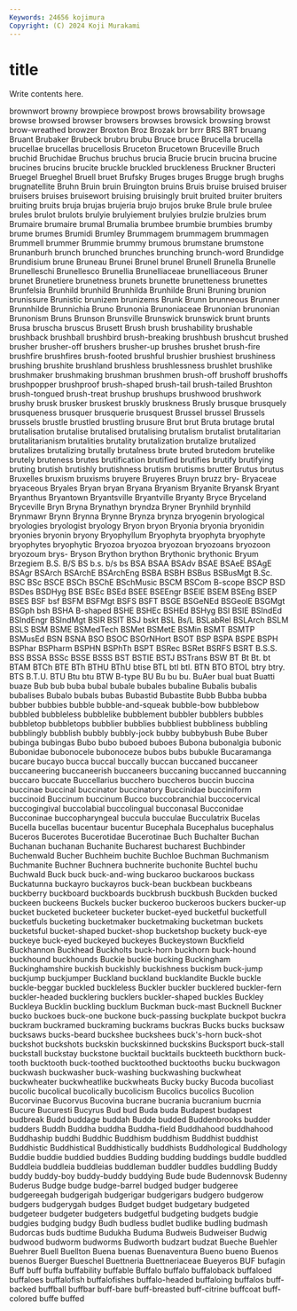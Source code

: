 ```yaml
---
Keywords: 24656 kojimura
Copyright: (C) 2024 Koji Murakami
---
```


# title

Write contents here.



brownwort browny browpiece browpost brows
browsability browsage browse browsed browser browsers browses browsick browsing browst
brow-wreathed browzer Broxton Broz Brozak brr brrr BRS BRT bruang
Bruant Brubaker Brubeck brubru brubu Bruce bruce Brucella brucella brucellae
brucellas brucellosis Bruceton Brucetown Bruceville Bruch bruchid Bruchidae Bruchus bruchus
brucia Brucie brucin brucina brucine brucines brucins brucite bruckle bruckled
bruckleness Bruckner Bructeri Bruegel Brueghel Bruell bruet Brufsky Bruges bruges
Brugge brugh brughs brugnatellite Bruhn Bruin bruin Bruington bruins Bruis
bruise bruised bruiser bruisers bruises bruisewort bruising bruisingly bruit bruited
bruiter bruiters bruiting bruits bruja brujas brujeria brujo brujos bruke
Brule brule brulee brules brulot brulots brulyie brulyiement brulyies brulzie
brulzies brum Brumaire brumaire brumal Brumalia brumbee brumbie brumbies brumby
brume brumes Brumidi Brumley Brummagem brummagem brummagen Brummell brummer Brummie
brummy brumous brumstane brumstone Brunanburh brunch brunched brunches brunching brunch-word
Brundidge Brundisium brune Bruneau Brunei Brunel brunel Brunell Brunella Brunelle
Brunelleschi Brunellesco Brunellia Brunelliaceae brunelliaceous Bruner brunet Brunetiere brunetness brunets
brunette brunetteness brunettes Brunfelsia Brunhild brunhild Brunhilda Brunhilde Bruni Bruning
brunion brunissure Brunistic brunizem brunizems Brunk Brunn brunneous Brunner Brunnhilde
Brunnichia Bruno Brunonia Brunoniaceae Brunonian brunonian Brunonism Bruns Brunson Brunsville
Brunswick brunswick brunt brunts Brusa bruscha bruscus Brusett Brush brush
brushability brushable brushback brushball brushbird brush-breaking brushbush brushcut brushed brusher
brusher-off brushers brusher-up brushes brushet brush-fire brushfire brushfires brush-footed brushful
brushier brushiest brushiness brushing brushite brushland brushless brushlessness brushlet brushlike
brushmaker brushmaking brushman brushmen brush-off brushoff brushoffs brushpopper brushproof brush-shaped
brush-tail brush-tailed Brushton brush-tongued brush-treat brushup brushups brushwood brushwork brushy
brusk brusker bruskest bruskly bruskness Brusly brusque brusquely brusqueness brusquer
brusquerie brusquest Brussel brussel Brussels brussels brustle brustled brustling brusure
Brut brut Bruta brutage brutal brutalisation brutalise brutalised brutalising brutalism
brutalist brutalitarian brutalitarianism brutalities brutality brutalization brutalize brutalized brutalizes brutalizing
brutally brutalness brute bruted brutedom brutelike brutely bruteness brutes brutification
brutified brutifies brutify brutifying bruting brutish brutishly brutishness brutism brutisms
brutter Brutus brutus Bruxelles bruxism bruxisms bruyere Bruyeres Bruyn bruzz
bry- Bryaceae bryaceous Bryales Bryan bryan Bryana Bryanism Bryanite Bryansk
Bryant Bryanthus Bryantown Bryantsville Bryantville Bryanty Bryce Bryceland Bryceville Bryn
Bryna Brynathyn bryndza Bryner Brynhild brynhild Brynmawr Brynn Brynna Brynne
Brynza brynza bryogenin bryological bryologies bryologist bryology Bryon bryon Bryonia
bryonia bryonidin bryonies bryonin bryony Bryophyllum Bryophyta bryophyta bryophyte bryophytes
bryophytic Bryozoa bryozoa bryozoan bryozoans bryozoon bryozoum brys- Bryson Brython
brython Brythonic brythonic Bryum Brzegiem B.S. B/S BS b.s. b/s
bs BSA BSAA BSAdv BSAE BSAeE BSAgE BSAgr BSArch BSArchE
BSArchEng BSBA BSBH BSBus BSBusMgt B.Sc. BSC BSc BSCE BSCh
BSChE BSchMusic BSCM BSCom B-scope BSCP BSD BSDes BSDHyg BSE
BSEc BSEd BSEE BSEEngr BSElE BSEM BSEng BSEP BSES BSF
bsf BSFM BSFMgt BSFS BSFT BSGE BSGeNEd BSGeolE BSGMgt BSGph
bsh BSHA B-shaped BSHE BSHEc BSHEd BSHyg BSI BSIE BSIndEd
BSIndEngr BSIndMgt BSIR BSIT BSJ bskt BSL Bs/L BSLabRel BSLArch
BSLM BSLS BSM BSME BSMedTech BSMet BSMetE BSMin BSMT BSMTP
BSMusEd BSN BSNA BSO BSOC BSOrNHort BSOT BSP BSPA BSPE
BSPH BSPhar BSPharm BSPHN BSPhTh BSPT BSRec BSRet BSRFS BSRT
B.S.S. BSS BSSA BSSc BSSE BSSS BST BSTIE BSTJ BSTrans
BSW BT Bt Bt. bt BTAM BTCh BTE BTh BTHU
BThU btise BTL btl btl. BTN BTO BTOL btry btry.
BTS B.T.U. BTU Btu btu BTW B-type BU Bu bu
bu. BuAer bual buat Buatti buaze Bub bub buba bubal
bubale bubales bubaline Bubalis bubalis bubalises Bubalo bubals bubas Bubastid
Bubastite Bubb Bubba bubba bubber bubbies bubble bubble-and-squeak bubble-bow bubblebow
bubbled bubbleless bubblelike bubblement bubbler bubblers bubbles bubbletop bubbletops bubblier
bubblies bubbliest bubbliness bubbling bubblingly bubblish bubbly bubbly-jock bubby bubbybush
Bube Buber bubinga bubingas Bubo bubo buboed buboes Bubona bubonalgia
bubonic Bubonidae bubonocele bubonoceze bubos bubs bubukle Bucaramanga bucare bucayo
bucca buccal buccally buccan buccaned buccaneer buccaneering buccaneerish buccaneers buccaning
buccanned buccanning buccaro buccate Buccellarius bucchero buccheros buccin buccina buccinae
buccinal buccinator buccinatory Buccinidae bucciniform buccinoid Buccinum buccinum Bucco buccobranchial
buccocervical buccogingival buccolabial buccolingual bucconasal Bucconidae Bucconinae buccopharyngeal buccula bucculae
Bucculatrix Bucelas Bucella bucellas bucentaur bucentur Bucephala Bucephalus bucephalus Buceros
Bucerotes Bucerotidae Bucerotinae Buch Buchalter Buchan Buchanan buchanan Buchanite Bucharest
bucharest Buchbinder Buchenwald Bucher Buchheim buchite Buchloe Buchman Buchmanism Buchmanite
Buchner Buchnera buchnerite buchonite Buchtel buchu Buchwald Buck buck buck-and-wing
buckaroo buckaroos buckass Buckatunna buckayro buckayros buck-bean buckbean buckbeans buckberry
buckboard buckboards buckbrush buckbush Buckden bucked buckeen buckeens Buckels bucker
buckeroo buckeroos buckers bucker-up bucket bucketed bucketeer bucketer bucket-eyed bucketful
bucketfull bucketfuls bucketing bucketmaker bucketmaking bucketman buckets bucketsful bucket-shaped bucket-shop
bucketshop buckety buck-eye buckeye buck-eyed buckeyed buckeyes Buckeystown Buckfield Buckhannon
Buckhead Buckholts buck-horn buckhorn buck-hound buckhound buckhounds Buckie buckie bucking
Buckingham Buckinghamshire buckish buckishly buckishness buckism buck-jump buckjump buckjumper Buckland
buckland bucklandite Buckle buckle buckle-beggar buckled buckleless Buckler buckler bucklered
buckler-fern buckler-headed bucklering bucklers buckler-shaped buckles Buckley Buckleya Bucklin buckling
bucklum Buckman buck-mast Bucknell Buckner bucko buckoes buck-one buckone buck-passing
buckplate buckpot buckra buckram buckramed buckraming buckrams buckras Bucks bucks
bucksaw bucksaws bucks-beard buckshee buckshees buck's-horn buck-shot buckshot buckshots buckskin
buckskinned buckskins Bucksport buck-stall buckstall buckstay buckstone bucktail bucktails buckteeth
buckthorn buck-tooth bucktooth buck-toothed bucktoothed bucktooths bucku buckwagon buckwash buckwasher
buck-washing buckwashing buckwheat buckwheater buckwheatlike buckwheats Bucky bucky Bucoda bucoliast
bucolic bucolical bucolically bucolicism Bucolics bucolics Bucolion Bucorvinae Bucorvus Bucovina
bucrane bucrania bucranium bucrnia Bucure Bucuresti Bucyrus Bud bud Buda
buda Budapest budapest budbreak Budd buddage buddah Budde budded Buddenbrooks
budder budders Buddh Buddha buddha Buddha-field Buddhahood buddhahood Buddhaship buddhi
Buddhic Buddhism buddhism Buddhist buddhist Buddhistic Buddhistical Buddhistically buddhists Buddhological
Buddhology Buddie buddie buddied buddies Budding budding buddings buddle buddled
Buddleia buddleia buddleias buddleman buddler buddles buddling Buddy buddy buddy-boy
buddy-buddy buddying Bude bude Budennovsk Budenny Buderus Budge budge budge-barrel
budged budger budgeree budgereegah budgerigah budgerigar budgerigars budgero budgerow budgers
budgerygah budges Budget budget budgetary budgeted budgeteer budgeter budgeters budgetful
budgeting budgets budgie budgies budging budgy Budh budless budlet budlike
budling budmash Budorcas buds budtime Budukha Buduma Budweis Budweiser Budwig
budwood budworm budworms Budworth budzart budzat Bueche Buehler Buehrer Buell
Buellton Buena buenas Buenaventura Bueno bueno Buenos buenos Buerger Bueschel
Buettneria Buettneriaceae Bueyeros BUF bufagin Buff buff buffa buffability buffable
Buffalo buffalo buffaloback buffaloed buffaloes buffalofish buffalofishes buffalo-headed buffaloing buffalos
buff-backed buffball buffbar buff-bare buff-breasted buff-citrine buffcoat buff-colored buffe buffed
